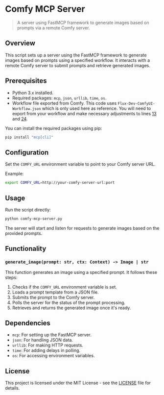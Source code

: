 # Comfy MCP Server

> A server using FastMCP framework to generate images based on prompts via a remote Comfy server.

## Overview

This script sets up a server using the FastMCP framework to generate images based on prompts using a specified workflow. It interacts with a remote Comfy server to submit prompts and retrieve generated images.

## Prerequisites

- Python 3.x installed.
- Required packages: `mcp`, `json`, `urllib`, `time`, `os`.
- Workflow file exported from Comfy. This code uses `Flux-Dev-ComfyUI-Workflow.json` which is only used here as reference. You will need to export from your workflow and make necessary adjustments to lines [13](https://github.com/lalanikarim/comfy-mcp-server/blob/main/comfy-mcp-server.py#L13) and [24](https://github.com/lalanikarim/comfy-mcp-server/blob/main/comfy-mcp-server.py#L24).

You can install the required packages using pip:

```bash
pip install "mcp[cli]"
```

## Configuration

Set the `COMFY_URL` environment variable to point to your Comfy server URL.

Example:

```bash
export COMFY_URL=http://your-comfy-server-url:port
```

## Usage

Run the script directly:

```bash
python comfy-mcp-server.py
```

The server will start and listen for requests to generate images based on the provided prompts.

## Functionality

### `generate_image(prompt: str, ctx: Context) -> Image | str`

This function generates an image using a specified prompt. It follows these steps:

1. Checks if the `COMFY_URL` environment variable is set.
2. Loads a prompt template from a JSON file.
3. Submits the prompt to the Comfy server.
4. Polls the server for the status of the prompt processing.
5. Retrieves and returns the generated image once it's ready.

## Dependencies

- `mcp`: For setting up the FastMCP server.
- `json`: For handling JSON data.
- `urllib`: For making HTTP requests.
- `time`: For adding delays in polling.
- `os`: For accessing environment variables.

## License

This project is licensed under the MIT License - see the [LICENSE](LICENSE) file for details.
